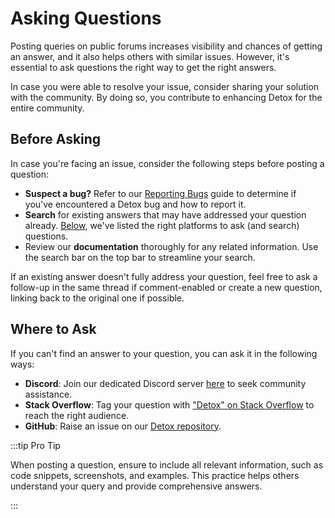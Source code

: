 # Asking Questions

Posting queries on public forums increases visibility and chances of getting an answer, and it also helps others with similar issues. However, it's essential to ask questions the right way to get the right answers.

In case you were able to resolve your issue, consider sharing your solution with the community. By doing so, you contribute to enhancing Detox for the entire community.

## Before Asking

In case you're facing an issue, consider the following steps before posting a question:

- **Suspect a bug?** Refer to our [Reporting Bugs] guide to determine if you've encountered a Detox bug and how to report it.
- **Search** for existing answers that may have addressed your question already. [Below](#where-to-ask), we've listed the right platforms to ask (and search) questions.
- Review our **documentation** thoroughly for any related information. Use the search bar on the top bar to streamline your search.

If an existing answer doesn't fully address your question, feel free to ask a follow-up in the same thread if comment-enabled or create a new question, linking back to the original one if possible.

## Where to Ask

If you can't find an answer to your question, you can ask it in the following ways:

- **Discord**: Join our dedicated Discord server [here][Discord] to seek community assistance.
- **Stack Overflow**: Tag your question with ["Detox" on Stack Overflow] to reach the right audience.
- **GitHub**: Raise an issue on our [Detox repository].

:::tip Pro Tip

When posting a question, ensure to include all relevant information, such as code snippets, screenshots, and examples. This practice helps others understand your query and provide comprehensive answers.

:::

[Reporting Bugs]: ../reporting-bugs.md
[Discord]: https://discord.gg/CkD5QKheF5
[Detox repository]: https://github.com/wix/Detox/issues
["Detox" on Stack Overflow]: https://stackoverflow.com/questions/tagged/detox
